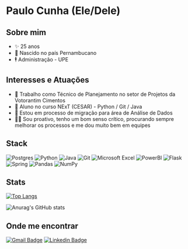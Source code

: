 # Paulo Cunha (Ele/Dele)

## Sobre mim
- ✨ 25 anos
- 🌈 Nascido no país Pernambucano
- 🕴️ Administração - UPE

## Interesses e Atuações
- 🔭 Trabalho como Técnico de Planejamento no setor de Projetos da Votorantim Cimentos
- 🌱 Aluno no curso NExT (CESAR) - Python / Git / Java
- 🥅 Estou em processo de migração para área de Análise de Dados
- 🏳️‍🌈 Sou proativo, tenho um bom senso crítico, procurando sempre melhorar os processos e me dou muito bem em equipes

## Stack
  ![Postgres](https://img.shields.io/badge/PostgreSQL-316192?style=for-the-badge&logo=postgresql&logoColor=white)
  ![Python](https://img.shields.io/badge/python-3670A0?style=for-the-badge&logo=python&logoColor=ffdd54)
  ![Java](https://img.shields.io/badge/java-%23ED8B00.svg?style=for-the-badge&logo=java&logoColor=white)
  ![Git](https://img.shields.io/badge/git-%23F05033.svg?style=for-the-badge&logo=git&logoColor=white)
  ![Microsoft Excel](https://img.shields.io/badge/Microsoft_Excel-217346?style=for-the-badge&logo=microsoft-excel&logoColor=white)
  ![PowerBI](https://img.shields.io/badge/PowerBI-F2C811?style=for-the-badge&logo=Power%20BI&logoColor=white)
  ![Flask](https://img.shields.io/badge/flask-%23000.svg?style=for-the-badge&logo=flask&logoColor=white)
  ![Spring](https://img.shields.io/badge/spring-%236DB33F.svg?style=for-the-badge&logo=spring&logoColor=white)
  ![Pandas](https://img.shields.io/badge/pandas-%23150458.svg?style=for-the-badge&logo=pandas&logoColor=white)
  ![NumPy](https://img.shields.io/badge/numpy-%23013243.svg?style=for-the-badge&logo=numpy&logoColor=white)

## Stats
[![Top Langs](https://github-readme-stats.vercel.app/api/top-langs/?username=PauloCunha4741&langs_count=5&theme=radical)](https://github.com/anuraghazra/github-readme-stats)

![Anurag's GitHub stats](https://github-readme-stats.vercel.app/api?username=PauloCunha4741&show_icons=true&theme=radical)

## Onde me encontrar
[![Gmail Badge](https://img.shields.io/badge/-cunhapaulo4741@gmail.com-c14438?style=flat-square&logo=Gmail&logoColor=white&link=mailto:cunhapaulo4741@gmail.com)](mailto:unhapaulo4741@gmail.com) 
[![Linkedin Badge](https://img.shields.io/badge/-PauloCunha-blue?style=flat-square&logo=Linkedin&logoColor=white&link=https://www.linkedin.com/in/paulo-correia-albuquerque-cunha/)](https://www.linkedin.com/in/paulo-correia-albuquerque-cunha/)
